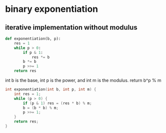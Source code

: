 # binary exponentiation

## iterative implementation without modulus

```py
def exponentiation(b, p):
    res = 1
    while p > 0:
        if p & 1:
            res *= b
        b *= b
        p >>= 1
    return res
```

int b is the base, int p is the power, and int m is the modulus. 
return b^p % m

```cpp
int exponentiation(int b, int p, int m) {
    int res = 1;
    while (p > 0) {
        if (p & 1) res = (res * b) % m;
        b = (b * b) % m;
        p >>= 1;
    }
    return res;
}
```